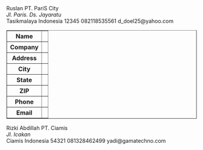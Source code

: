 <html>
<body>

<xml id="contact-person">
<contact>
<name>Ruslan</name>
<company>PT. PariS City</company>
<address>Jl. Paris. Ds. Jayaratu</address>
<city>Tasikmalaya</city>
<state>Indonesia</state>
<zip>12345</zip>
<phone>082118535561</phone>
<email>d_doel25@yahoo.com</email>
</contact>
</xml>

<table border="1" datasrc="#contact-person">
<tr><th>Name</th> <td><span datafld="name"></span></td></tr>
<tr><th>Company</th> <td><span datafld="company"></span></td></tr>
<tr><th>Address</th> <td><span datafld="address"></span></td></tr>
<tr><th>City</th> <td><span datafld="city"></span></td></tr>
<tr><th>State</th> <td><span datafld="state"></span></td></tr>
<tr><th>ZIP</th> <td><span datafld="zip"></span></td></tr>
<tr><th>Phone</th> <td><span datafld="phone"></span></td></tr>
<tr><th>Email</th> <td><span datafld="email"></span></td></tr>
</table>

</body>
</html>

<?xml version="1.0" encoding="ISO-8859-1"?><contact>
<contact>
<name> Rizki Abdillah</name>
<company>PT. Ciamis</company>
<address>Jl. Icakan</address>
<city>Ciamis</city>
<state>Indonesia</state>
<zip>54321</zip>
<phone>081328462499</phone>
<email>yadi@gamatechno.com</email>
</contact>
